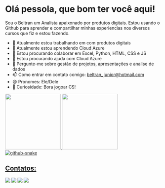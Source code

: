 # Olá pessola, que bom ter você aqui!
Sou o Beltran um Analista apaixonado por produtos digitais. Estou usando o Github para aprender e compartilhar minhas experiencias nos diversos cursos que fiz e estou fazendo.

- 🔭 Atualmente estou trabalhando em com produtos digitais
- 🌱 Atualmente estou aprendendo Cloud Azure
- :roller_coaster: Estou procurando colaborar em Excel, Python, HTML, CSS e JS
- 🤔 Estou procurando ajuda com Cloud Azure
- 💬 Pergunte-me sobre gestão de projetos, apresentações e analise de dados
- 📫 Como entrar em contato comigo: beltran_junior@hotmail.com
- 😄 Pronomes: Ele/Dele
- :gun: Curiosidade: Bora jogoar CS!

<div>
<a href="https://github.com/ofion87">
<img loading="lazy" height="180em" src="https://github-readme-stats.vercel.app/api/top-langs/?username=ofion87&layout=compact&langs_count=7&theme=dracula"/>
<img loading="lazy" height="180em" src="https://github-readme-stats.vercel.app/api?username=ofion87&show_icons=true&theme=dracula&include_all_commits=true&count_private=true"/>
</div>

<picture>
  <source media="(prefers-color-scheme: dark)" srcset="github-snake-dark.svg" />
  <source media="(prefers-color-scheme: light)" srcset="github-snake.svg" />
  <img alt="github-snake" src="github-snake.svg" />
</picture>

## Contatos:

<div>
<a href="https://instagram.com/beltran_junior" target="_blank"><img loading="lazy" src="https://img.shields.io/badge/-Instagram-%23E4405F?style=for-the-badge&logo=instagram&logoColor=white" target="_blank"></a>
<a href="https://www.twitch.tv/beltran_junio" target="_blank"><img loading="lazy" src="https://img.shields.io/badge/Twitch-9146FF?style=for-the-badge&logo=twitch&logoColor=white" target="_blank"></a>
<a href = "mailto:beltran_junior@hotmail.com"><img loading="lazy" src="https://img.shields.io/badge/Gmail-D14836?style=for-the-badge&logo=gmail&logoColor=white" target="_blank"></a>
<a href="https://www.linkedin.com/in/jos%C3%A9-antonio-beltran-junior-65808a59/" target="_blank"><img loading="lazy" src="https://img.shields.io/badge/-LinkedIn-%230077B5?style=for-the-badge&logo=linkedin&logoColor=white" target="_blank"></a>   
</div>

